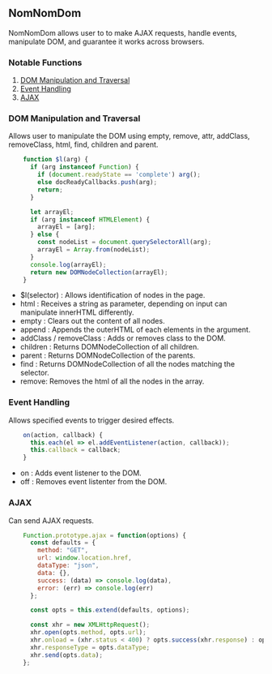 ## NomNomDom

NomNomDom allows user to to make AJAX requests, handle events, manipulate DOM, and guarantee it works across browsers.

### Notable Functions

  1. [DOM Manipulation and Traversal](#dom-manipulation-and-traversal)
  2. [Event Handling](#event-handling)
  3. [AJAX](#ajax)

### DOM Manipulation and Traversal

Allows user to manipulate the DOM using empty, remove, attr, addClass, removeClass, html, find, children and parent.

```javascript
    function $l(arg) {
      if (arg instanceof Function) {
        if (document.readyState == 'complete') arg();
        else docReadyCallbacks.push(arg);
        return;
      }

      let arrayEl;
      if (arg instanceof HTMLElement) {
        arrayEl = [arg];
      } else {
        const nodeList = document.querySelectorAll(arg);
        arrayEl = Array.from(nodeList);
      }
      console.log(arrayEl);
      return new DOMNodeCollection(arrayEl);
    }
```

* $l(selector) : Allows identification of nodes in the page.
* html : Receives a string as parameter, depending on input can manipulate innerHTML differently.
* empty : Clears out the content of all nodes.
* append : Appends the outerHTML of each elements in the argument.
* addClass / removeClass : Adds or removes class to the DOM.
* children : Returns DOMNodeCollection of all children.
* parent : Returns DOMNodeCollection of the parents.
* find : Returns DOMNodeCollection of all the nodes matching the selector.
* remove: Removes the html of all the nodes in the array.

### Event Handling

Allows specified events to trigger desired effects.

```javascript
    on(action, callback) {
      this.each(el => el.addEventListener(action, callback));
      this.callback = callback;
    }
```

* on : Adds event listener to the DOM.
* off : Removes event listenter from the DOM.

### AJAX

Can send AJAX requests.

```javascript
    Function.prototype.ajax = function(options) {
      const defaults = {
        method: "GET",
        url: window.location.href,
        dataType: "json",
        data: {},
        success: (data) => console.log(data),
        error: (err) => console.log(err)
      };

      const opts = this.extend(defaults, options);

      const xhr = new XMLHttpRequest();
      xhr.open(opts.method, opts.url);
      xhr.onload = (xhr.status < 400) ? opts.success(xhr.response) : opts.error(xhr.response);
      xhr.responseType = opts.dataType;
      xhr.send(opts.data);
    };
```
